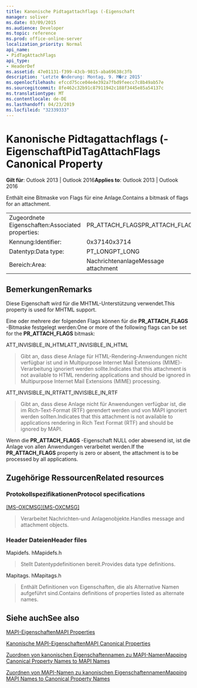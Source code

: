 ```yaml
---
title: Kanonische Pidtagattachflags (-Eigenschaft
manager: soliver
ms.date: 03/09/2015
ms.audience: Developer
ms.topic: reference
ms.prod: office-online-server
localization_priority: Normal
api_name:
- PidTagAttachFlags
api_type:
- HeaderDef
ms.assetid: 47e01131-f399-43cb-9815-aba69638c3fb
description: 'Letzte �nderung: Montag, 9. M�rz 2015'
ms.openlocfilehash: efccd75cce04e4e392a7fbd9feecc7c8b49ab57e
ms.sourcegitcommit: 8fe462c32b91c87911942c188f3445e85a54137c
ms.translationtype: MT
ms.contentlocale: de-DE
ms.lasthandoff: 04/23/2019
ms.locfileid: "32339333"
---
```

# <a name="pidtagattachflags-canonical-property"></a><span data-ttu-id="8757d-103">Kanonische Pidtagattachflags (-Eigenschaft</span><span class="sxs-lookup"><span data-stu-id="8757d-103">PidTagAttachFlags Canonical Property</span></span>

  
  
<span data-ttu-id="8757d-104">**Gilt für**: Outlook 2013 | Outlook 2016</span><span class="sxs-lookup"><span data-stu-id="8757d-104">**Applies to**: Outlook 2013 | Outlook 2016</span></span> 
  
<span data-ttu-id="8757d-105">Enthält eine Bitmaske von Flags für eine Anlage.</span><span class="sxs-lookup"><span data-stu-id="8757d-105">Contains a bitmask of flags for an attachment.</span></span> 
  
|||
|:-----|:-----|
|<span data-ttu-id="8757d-106">Zugeordnete Eigenschaften:</span><span class="sxs-lookup"><span data-stu-id="8757d-106">Associated properties:</span></span>  <br/> |<span data-ttu-id="8757d-107">PR_ATTACH_FLAGS</span><span class="sxs-lookup"><span data-stu-id="8757d-107">PR_ATTACH_FLAGS</span></span>  <br/> |
|<span data-ttu-id="8757d-108">Kennung:</span><span class="sxs-lookup"><span data-stu-id="8757d-108">Identifier:</span></span>  <br/> |<span data-ttu-id="8757d-109">0x3714</span><span class="sxs-lookup"><span data-stu-id="8757d-109">0x3714</span></span>  <br/> |
|<span data-ttu-id="8757d-110">Datentyp:</span><span class="sxs-lookup"><span data-stu-id="8757d-110">Data type:</span></span>  <br/> |<span data-ttu-id="8757d-111">PT_LONG</span><span class="sxs-lookup"><span data-stu-id="8757d-111">PT_LONG</span></span>  <br/> |
|<span data-ttu-id="8757d-112">Bereich:</span><span class="sxs-lookup"><span data-stu-id="8757d-112">Area:</span></span>  <br/> |<span data-ttu-id="8757d-113">Nachrichtenanlage</span><span class="sxs-lookup"><span data-stu-id="8757d-113">Message attachment</span></span>  <br/> |
   
## <a name="remarks"></a><span data-ttu-id="8757d-114">Bemerkungen</span><span class="sxs-lookup"><span data-stu-id="8757d-114">Remarks</span></span>

<span data-ttu-id="8757d-115">Diese Eigenschaft wird für die MHTML-Unterstützung verwendet.</span><span class="sxs-lookup"><span data-stu-id="8757d-115">This property is used for MHTML support.</span></span> 
  
<span data-ttu-id="8757d-116">Eine oder mehrere der folgenden Flags können für die **PR_ATTACH_FLAGS** -Bitmaske festgelegt werden:</span><span class="sxs-lookup"><span data-stu-id="8757d-116">One or more of the following flags can be set for the **PR_ATTACH_FLAGS** bitmask:</span></span> 
  
<span data-ttu-id="8757d-117">ATT_INVISIBLE_IN_HTML</span><span class="sxs-lookup"><span data-stu-id="8757d-117">ATT_INVISIBLE_IN_HTML</span></span> 
  
> <span data-ttu-id="8757d-118">Gibt an, dass diese Anlage für HTML-Rendering-Anwendungen nicht verfügbar ist und in Multipurpose Internet Mail Extensions (MIME)-Verarbeitung ignoriert werden sollte.</span><span class="sxs-lookup"><span data-stu-id="8757d-118">Indicates that this attachment is not available to HTML rendering applications and should be ignored in Multipurpose Internet Mail Extensions (MIME) processing.</span></span> 
    
<span data-ttu-id="8757d-119">ATT_INVISIBLE_IN_RTF</span><span class="sxs-lookup"><span data-stu-id="8757d-119">ATT_INVISIBLE_IN_RTF</span></span> 
  
> <span data-ttu-id="8757d-120">Gibt an, dass diese Anlage nicht für Anwendungen verfügbar ist, die im Rich-Text-Format (RTF) gerendert werden und von MAPI ignoriert werden sollten.</span><span class="sxs-lookup"><span data-stu-id="8757d-120">Indicates that this attachment is not available to applications rendering in Rich Text Format (RTF) and should be ignored by MAPI.</span></span>
    
<span data-ttu-id="8757d-121">Wenn die **PR_ATTACH_FLAGS** -Eigenschaft NULL oder abwesend ist, ist die Anlage von allen Anwendungen verarbeitet werden.</span><span class="sxs-lookup"><span data-stu-id="8757d-121">If the **PR_ATTACH_FLAGS** property is zero or absent, the attachment is to be processed by all applications.</span></span> 
  
## <a name="related-resources"></a><span data-ttu-id="8757d-122">Zugehörige Ressourcen</span><span class="sxs-lookup"><span data-stu-id="8757d-122">Related resources</span></span>

### <a name="protocol-specifications"></a><span data-ttu-id="8757d-123">Protokollspezifikationen</span><span class="sxs-lookup"><span data-stu-id="8757d-123">Protocol specifications</span></span>

<span data-ttu-id="8757d-124">[[MS-OXCMSG]](https://msdn.microsoft.com/library/7fd7ec40-deec-4c06-9493-1bc06b349682%28Office.15%29.aspx)</span><span class="sxs-lookup"><span data-stu-id="8757d-124">[[MS-OXCMSG]](https://msdn.microsoft.com/library/7fd7ec40-deec-4c06-9493-1bc06b349682%28Office.15%29.aspx)</span></span>
  
> <span data-ttu-id="8757d-125">Verarbeitet Nachrichten-und Anlagenobjekte.</span><span class="sxs-lookup"><span data-stu-id="8757d-125">Handles message and attachment objects.</span></span>
    
### <a name="header-files"></a><span data-ttu-id="8757d-126">Header Dateien</span><span class="sxs-lookup"><span data-stu-id="8757d-126">Header files</span></span>

<span data-ttu-id="8757d-127">Mapidefs. h</span><span class="sxs-lookup"><span data-stu-id="8757d-127">Mapidefs.h</span></span>
  
> <span data-ttu-id="8757d-128">Stellt Datentypdefinitionen bereit.</span><span class="sxs-lookup"><span data-stu-id="8757d-128">Provides data type definitions.</span></span>
    
<span data-ttu-id="8757d-129">Mapitags. h</span><span class="sxs-lookup"><span data-stu-id="8757d-129">Mapitags.h</span></span>
  
> <span data-ttu-id="8757d-130">Enthält Definitionen von Eigenschaften, die als Alternative Namen aufgeführt sind.</span><span class="sxs-lookup"><span data-stu-id="8757d-130">Contains definitions of properties listed as alternate names.</span></span>
    
## <a name="see-also"></a><span data-ttu-id="8757d-131">Siehe auch</span><span class="sxs-lookup"><span data-stu-id="8757d-131">See also</span></span>



[<span data-ttu-id="8757d-132">MAPI-Eigenschaften</span><span class="sxs-lookup"><span data-stu-id="8757d-132">MAPI Properties</span></span>](mapi-properties.md)
  
[<span data-ttu-id="8757d-133">Kanonische MAPI-Eigenschaften</span><span class="sxs-lookup"><span data-stu-id="8757d-133">MAPI Canonical Properties</span></span>](mapi-canonical-properties.md)
  
[<span data-ttu-id="8757d-134">Zuordnen von kanonischen Eigenschaftennamen zu MAPI-Namen</span><span class="sxs-lookup"><span data-stu-id="8757d-134">Mapping Canonical Property Names to MAPI Names</span></span>](mapping-canonical-property-names-to-mapi-names.md)
  
[<span data-ttu-id="8757d-135">Zuordnen von MAPI-Namen zu kanonischen Eigenschaftennamen</span><span class="sxs-lookup"><span data-stu-id="8757d-135">Mapping MAPI Names to Canonical Property Names</span></span>](mapping-mapi-names-to-canonical-property-names.md)

